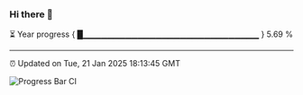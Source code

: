 ### Hi there 👋

⏳ Year progress { █▁▁▁▁▁▁▁▁▁▁▁▁▁▁▁▁▁▁▁▁▁▁▁▁▁▁▁▁▁ } 5.69 %

---

⏰ Updated on Tue, 21 Jan 2025 18:13:45 GMT

![Progress Bar CI](https://github.com/Shyam-Makwana/GitHub-Actions-Demo/workflows/Progress%20Bar%20CI/badge.svg)
